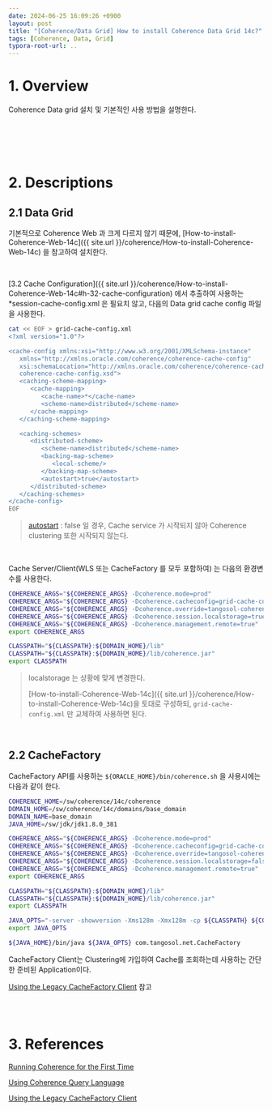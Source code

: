 ```yaml
---
date: 2024-06-25 16:09:26 +0900
layout: post
title: "[Coherence/Data Grid] How to install Coherence Data Grid 14c?"
tags: [Coherence, Data, Grid]
typora-root-url: ..
---
```


# 1. Overview
Coherence Data grid 설치 및 기본적인 사용 방법을 설명한다.


<br><br>

<br>

# 2. Descriptions
## 2.1 Data Grid

기본적으로 Coherence Web 과 크게 다르지 않기 때문에, [How-to-install-Coherence-Web-14c]({{ site.url }}/coherence/How-to-install-Coherence-Web-14c) 을 참고하여 설치한다.

<br>

[3.2 Cache Configuration]({{ site.url }}/coherence/How-to-install-Coherence-Web-14c#h-32-cache-configuration) 에서 추출하여 사용하는 *session-cache-config.xml 은 필요치 않고, 다음의 Data grid cache config 파일을 사용한다.

```sh
cat << EOF > grid-cache-config.xml
<?xml version="1.0"?>

<cache-config xmlns:xsi="http://www.w3.org/2001/XMLSchema-instance"
   xmlns="http://xmlns.oracle.com/coherence/coherence-cache-config"
   xsi:schemaLocation="http://xmlns.oracle.com/coherence/coherence-cache-config
   coherence-cache-config.xsd">
   <caching-scheme-mapping>
      <cache-mapping>
         <cache-name>*</cache-name>
         <scheme-name>distributed</scheme-name>
      </cache-mapping>
   </caching-scheme-mapping>

   <caching-schemes>
      <distributed-scheme>
         <scheme-name>distributed</scheme-name>
         <backing-map-scheme>
            <local-scheme/>
         </backing-map-scheme>
         <autostart>true</autostart>
      </distributed-scheme>
   </caching-schemes>
</cache-config>
EOF
```

> [autostart](https://docs.oracle.com/en/middleware/standalone/coherence/14.1.1.2206//develop-applications/configuring-caches.html#GUID-5035C967-54E0-480E-8B57-B0EECF241C2D) : false 일 경우, Cache service 가 시작되지 않아 Coherence clustering 또한 시작되지 않는다.

<br>

Cache Server/Client(WLS 또는 CacheFactory 를 모두 포함하여) 는 다음의 환경변수를 사용한다.

```sh
COHERENCE_ARGS="${COHERENCE_ARGS} -Dcoherence.mode=prod"
COHERENCE_ARGS="${COHERENCE_ARGS} -Dcoherence.cacheconfig=grid-cache-config.xml"
COHERENCE_ARGS="${COHERENCE_ARGS} -Dcoherence.override=tangosol-coherence-${DOMAIN_NAME}.xml"
COHERENCE_ARGS="${COHERENCE_ARGS} -Dcoherence.session.localstorage=true"
COHERENCE_ARGS="${COHERENCE_ARGS} -Dcoherence.management.remote=true"
export COHERENCE_ARGS

CLASSPATH="${CLASSPATH}:${DOMAIN_HOME}/lib"
CLASSPATH="${CLASSPATH}:${DOMAIN_HOME}/lib/coherence.jar"
export CLASSPATH
```

> localstorage 는 상황에 맞게 변경한다.
>
> [How-to-install-Coherence-Web-14c]({{ site.url }}/coherence/How-to-install-Coherence-Web-14c)을 토대로 구성하되, `grid-cache-config.xml` 만 교체하여 사용하면 된다.

<br>


## 2.2 CacheFactory

CacheFactory API를 사용하는 `${ORACLE_HOME}/bin/coherence.sh` 을 사용시에는 다음과 같이 한다.

```sh
COHERENCE_HOME=/sw/coherence/14c/coherence
DOMAIN_HOME=/sw/coherence/14c/domains/base_domain
DOMAIN_NAME=base_domain
JAVA_HOME=/sw/jdk/jdk1.8.0_381

COHERENCE_ARGS="${COHERENCE_ARGS} -Dcoherence.mode=prod"
COHERENCE_ARGS="${COHERENCE_ARGS} -Dcoherence.cacheconfig=grid-cache-config.xml"
COHERENCE_ARGS="${COHERENCE_ARGS} -Dcoherence.override=tangosol-coherence-${DOMAIN_NAME}.xml"
COHERENCE_ARGS="${COHERENCE_ARGS} -Dcoherence.session.localstorage=false"
COHERENCE_ARGS="${COHERENCE_ARGS} -Dcoherence.management.remote=true"
export COHERENCE_ARGS

CLASSPATH="${CLASSPATH}:${DOMAIN_HOME}/lib"
CLASSPATH="${CLASSPATH}:${DOMAIN_HOME}/lib/coherence.jar"
export CLASSPATH

JAVA_OPTS="-server -showversion -Xms128m -Xmx128m -cp ${CLASSPATH} ${COHERENCE_ARGS}"
export JAVA_OPTS

${JAVA_HOME}/bin/java ${JAVA_OPTS} com.tangosol.net.CacheFactory
```


CacheFactory Client는 Clustering에 가입하여 Cache를 조회하는데 사용하는 간단한 준비된 Application이다.

[Using the Legacy CacheFactory Client](https://docs.oracle.com/en/middleware/standalone/coherence/14.1.1.2206//develop-applications/starting-and-stopping-cluster-members.html#GUID-ABB02255-7BDD-4E0E-A5B4-6A8E119BEB1F) 참고


<br><br>


# 3. References

[Running Coherence for the First Time](https://docs.oracle.com/en/middleware/standalone/coherence/14.1.1.2206/install/installing-oracle-coherence-java.html#GUID-453BF180-CBC5-4932-A947-1E1F4394F6C2)

[Using Coherence Query Language](https://docs.oracle.com/en/middleware/standalone/coherence/14.1.1.0/develop-applications/using-coherence-query-language.html#GUID-C0D082B1-FA62-4899-A043-4345156E6641) 

[Using the Legacy CacheFactory Client](https://docs.oracle.com/en/middleware/standalone/coherence/14.1.1.2206//develop-applications/starting-and-stopping-cluster-members.html#GUID-ABB02255-7BDD-4E0E-A5B4-6A8E119BEB1F) 
